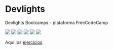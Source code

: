 # Devlights
Devlights Bootcamps - plataforma FreeCodeCamp

![](https://img.shields.io/github/stars/nicom700/Devlights.svg)
![](https://img.shields.io/github/forks/nicom700/Devlights.svg)
![](https://img.shields.io/github/tag/nicom700/Devlights.svg)
![](https://img.shields.io/github/release/nicom700/Devlights.svg)
![](https://img.shields.io/github/issues/nicom700/Devlights.svg)
![](https://img.shields.io/bower/v/Devlights.svg)

Aqui los [ejercicios](https://www.freecodecamp.org/learn/javascript-algorithms-and-data-structures/)
